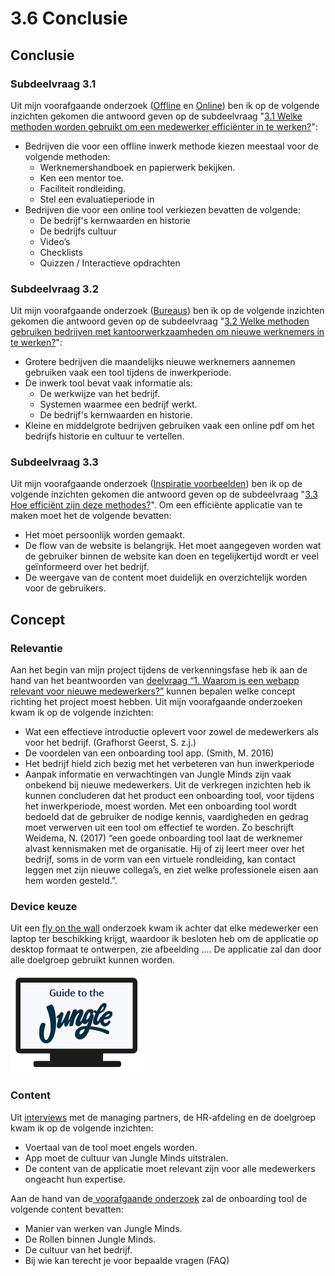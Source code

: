 # 3.6 Conclusie

## Conclusie

### Subdeelvraag 3.1

Uit mijn voorafgaande onderzoek \([Offline](3.2-best-good-and-bad-practices.md#offline) en [Online](3.2-best-good-and-bad-practices.md#online)\)  ben ik op de volgende inzichten gekomen die antwoord geven op de subdeelvraag "[3.1 Welke methoden worden gebruikt om een medewerker efficiënter in te werken?](../1.-introductie/1.4-onderzoeksvragen.md#deelvraag-3)":

* Bedrijven die voor een offline inwerk methode kiezen meestaal voor de volgende methoden:
  * Werknemershandboek en papierwerk bekijken.
  * Ken een mentor toe.
  * Faciliteit rondleiding.
  * Stel een evaluatieperiode in
* Bedrijven die voor een online tool verkiezen bevatten de volgende:
  * De bedrijf's kernwaarden en historie
  * De bedrijfs cultuur
  * Video’s 
  * Checklists 
  * Quizzen / Interactieve opdrachten

### Subdeelvraag 3.2

Uit mijn voorafgaande onderzoek \([Bureaus](3.2-best-good-and-bad-practices.md#bureaus)\) ben ik op de volgende inzichten gekomen die antwoord geven op de subdeelvraag "[3.2 Welke methoden gebruiken bedrijven met kantoorwerkzaamheden om nieuwe werknemers in te werken?](../1.-introductie/1.4-onderzoeksvragen.md#deelvraag-3)":

* Grotere bedrijven die maandelijks nieuwe werknemers aannemen gebruiken vaak een tool tijdens de inwerkperiode. 
* De inwerk tool bevat vaak informatie als:
  * De werkwijze van het bedrijf.
  * Systemen waarmee een bedrijf werkt.
  * De bedrijf's kernwaarden en historie.
* Kleine en middelgrote bedrijven gebruiken vaak een online pdf om het bedrijfs historie en cultuur te vertellen.

### Subdeelvraag 3.3

Uit mijn voorafgaande onderzoek \([Inspiratie voorbeelden](3.2-best-good-and-bad-practices.md#inspiratie-voorbeelden)\) ben ik op de volgende inzichten gekomen die antwoord geven op de subdeelvraag "[3.3 Hoe efficiënt zijn deze methodes?](../1.-introductie/1.4-onderzoeksvragen.md#deelvraag-3)". Om een efficiënte applicatie van te maken moet het de volgende bevatten:

* Het moet persoonlijk worden gemaakt.
* De flow van de website is belangrijk. Het moet aangegeven worden wat de gebruiker binnen de website kan doen en tegelijkertijd wordt er veel geïnformeerd over het bedrijf.
* De weergave van de content moet duidelijk en overzichtelijk worden voor de gebruikers.

## Concept

### Relevantie

Aan het begin van mijn project tijdens de verkenningsfase heb ik aan de hand van het beantwoorden van [deelvraag “1. Waarom is een webapp relevant voor nieuwe medewerkers?”](../1.-introductie/1.4-onderzoeksvragen.md#deelvraag-1-1) kunnen bepalen welke concept richting het project moest hebben. Uit mijn voorafgaande onderzoeken kwam ik op de volgende inzichten: 

* Wat een effectieve introductie oplevert voor zowel de medewerkers als voor het bedrijf. \(Grafhorst Geerst, S. z.j.\) 
* De voordelen van een onboarding tool app. \(Smith, M. 2016\) 
* Het bedrijf hield zich bezig met het verbeteren van hun inwerkperiode 
* Aanpak informatie en verwachtingen van Jungle Minds zijn vaak onbekend bij nieuwe medewerkers. Uit de verkregen inzichten heb ik kunnen concluderen dat het product een onboarding tool, voor tijdens het inwerkperiode, moest worden. Met een onboarding tool wordt bedoeld dat de gebruiker de nodige kennis, vaardigheden en gedrag moet verwerven uit een tool om effectief te worden. Zo beschrijft Weidema, N. \(2017\) “een goede onboarding tool laat de werknemer alvast kennismaken met de organisatie. Hij of zij leert meer over het bedrijf, soms in de vorm van een virtuele rondleiding, kan contact leggen met zijn nieuwe collega’s, en ziet welke professionele eisen aan hem worden gesteld.”.

### Device keuze

Uit een [fly on the wall](../onderzoek-methodes/6.3-fly-on-the-wall.md) onderzoek kwam ik achter dat elke medewerker een laptop ter beschikking krijgt, waardoor ik besloten heb om de applicatie op desktop formaat te ontwerpen, zie afbeelding .... De applicatie zal dan door alle doelgroep gebruikt kunnen worden. 

![Afbeelding ...: Device keuze voor de onboarding tool.](../.gitbook/assets/screen-shot-2018-06-06-at-12.17.56.png)

### Content

Uit [interviews](../onderzoek-methodes/interviews/#samenvatting) met de managing partners, de HR-afdeling en de doelgroep kwam ik op de volgende inzichten: 

* Voertaal van de tool moet engels worden. 
* App moet de cultuur van Jungle Minds uitstralen. 
* De content van de applicatie moet relevant zijn voor alle medewerkers ongeacht hun expertise. 

Aan de hand van de[ voorafgaande onderzoek](../2.-verkenningsfase/2.5-content-richtlijnen.md) zal de onboarding tool de volgende content bevatten:

* Manier van werken van Jungle Minds. 
* De Rollen binnen Jungle Minds. 
* De cultuur van het bedrijf. 
* Bij wie kan terecht je voor bepaalde vragen \(FAQ\) 



